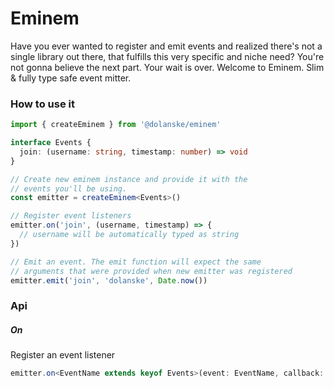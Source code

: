 # Eminem

Have you ever wanted to register and emit events and realized there's not a single library out there, that fulfills this very specific and niche need? You're not gonna believe the next part. Your wait is over. Welcome to Eminem. Slim & fully type safe event mitter.

### How to use it

```ts
import { createEminem } from '@dolanske/eminem'

interface Events {
  join: (username: string, timestamp: number) => void
}

// Create new eminem instance and provide it with the
// events you'll be using.
const emitter = createEminem<Events>()

// Register event listeners
emitter.on('join', (username, timestamp) => {
  // username will be automatically typed as string
})

// Emit an event. The emit function will expect the same
// arguments that were provided when new emitter was registered
emitter.emit('join', 'dolanske', Date.now())
```

### Api

##### On

Register an event listener

```ts
emitter.on<EventName extends keyof Events>(event: EventName, callback: Events[EventName])
```
